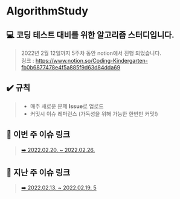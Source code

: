 # AlgorithmStudy

## 💻 코딩 테스트 대비를 위한 알고리즘 스터디입니다.   

> 2022년 2월 12일까지 5주차 동안 notion에서 진행 되었습니다.   
링크 :  <https://www.notion.so/Coding-Kindergarten-fb0b6877478e4f5a885f9d63d84dda69>

## ✔️ 규칙
> * 매주 새로운 문제 **Issue**로 업로드
> * 커밋시 이슈 레퍼런스 (가독성을 위해 가능한 한번만 커밋!)

## 🔗 이번 주 이슈 링크
> <a href = "https://github.com/qkd1101/AlgorithmStudy/issues/2"> ➡️ 2022.02.20. ~ 2022.02.26. </a>


## 🔗 지난 주 이슈 링크
> <a href = "https://github.com/qkd1101/AlgorithmStudy/issues/1"> ➡️ 2022.02.13. ~ 2022.02.19. 5 </a>
